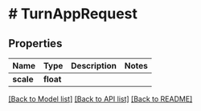 # # TurnAppRequest

## Properties

Name | Type | Description | Notes
------------ | ------------- | ------------- | -------------
**scale** | **float** |  |

[[Back to Model list]](../../README.md#models) [[Back to API list]](../../README.md#endpoints) [[Back to README]](../../README.md)

